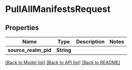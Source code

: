 # PullAllManifestsRequest

## Properties

Name | Type | Description | Notes
------------ | ------------- | ------------- | -------------
**source_realm_pid** | **String** |  | 

[[Back to Model list]](../README.md#documentation-for-models) [[Back to API list]](../README.md#documentation-for-api-endpoints) [[Back to README]](../README.md)


